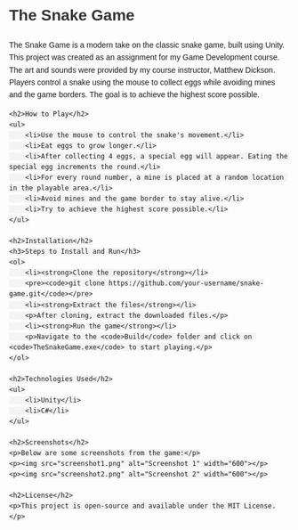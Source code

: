 <!DOCTYPE html>
<html lang="en">
<head>
    <meta charset="UTF-8">
    <meta name="viewport" content="width=device-width, initial-scale=1.0">
    <title>The Snake Game</title>
    <style>
        body {
            font-family: Arial, sans-serif;
            margin: 40px;
            line-height: 1.6;
        }
        h1, h2 {
            color: #333;
        }
        code {
            background: #f4f4f4;
            padding: 5px;
            border-radius: 5px;
        }
    </style>
</head>
<body>
    <h1>The Snake Game</h1>
    <p>The Snake Game is a modern take on the classic snake game, built using Unity. This project was created as an assignment for my Game Development course. The art and sounds were provided by my course instructor, Matthew Dickson. Players control a snake using the mouse to collect eggs while avoiding mines and the game borders. The goal is to achieve the highest score possible.</p>
    
    <h2>How to Play</h2>
    <ul>
        <li>Use the mouse to control the snake's movement.</li>
        <li>Eat eggs to grow longer.</li>
        <li>After collecting 4 eggs, a special egg will appear. Eating the special egg increments the round.</li>
        <li>For every round number, a mine is placed at a random location in the playable area.</li>
        <li>Avoid mines and the game border to stay alive.</li>
        <li>Try to achieve the highest score possible.</li>
    </ul>
    
    <h2>Installation</h2>
    <h3>Steps to Install and Run</h3>
    <ol>
        <li><strong>Clone the repository</strong></li>
        <pre><code>git clone https://github.com/your-username/snake-game.git</code></pre>
        <li><strong>Extract the files</strong></li>
        <p>After cloning, extract the downloaded files.</p>
        <li><strong>Run the game</strong></li>
        <p>Navigate to the <code>Build</code> folder and click on <code>TheSnakeGame.exe</code> to start playing.</p>
    </ol>
    
    <h2>Technologies Used</h2>
    <ul>
        <li>Unity</li>
        <li>C#</li>
    </ul>
    
    <h2>Screenshots</h2>
    <p>Below are some screenshots from the game:</p>
    <p><img src="screenshot1.png" alt="Screenshot 1" width="600"></p>
    <p><img src="screenshot2.png" alt="Screenshot 2" width="600"></p>
    
    <h2>License</h2>
    <p>This project is open-source and available under the MIT License.</p>
</body>
</html>
